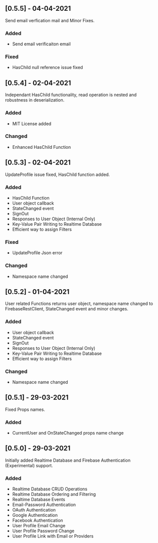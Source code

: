 ## [0.5.5] - 04-04-2021

Send email verfication mail and Minor Fixes. 

### Added
- Send email verificaiton email

### Fixed 
- HasChild null reference issue fixed

## [0.5.4] - 02-04-2021

Independant HasChild functionality, read operation is nested and robustness in deserialization.

### Added
- MIT License added

### Changed
- Enhanced HasChild Function 

## [0.5.3] - 02-04-2021

UpdateProfile issue fixed, HasChild function added. 

### Added
- HasChild Function
- User object callback
- StateChanged event
- SignOut
- Responses to User Object (Internal Only)
- Key-Value Pair Writing to Realtime Database
- Efficient way to assign Filters

### Fixed 
- UpdateProfile Json error

### Changed
- Namespace name changed


## [0.5.2] - 01-04-2021
  
User related Functions returns user object, namespace name changed to FirebaseRestClient, StateChanged event and minor changes.

### Added
- User object callback
- StateChanged event
- SignOut
- Responses to User Object (Internal Only)
- Key-Value Pair Writing to Realtime Database
- Efficient way to assign Filters

### Changed
- Namespace name changed


## [0.5.1] - 29-03-2021
  
Fixed Props names.

### Added
- CurrentUser and OnStateChanged props name change


## [0.5.0] - 29-03-2021
  
Initially added Realtime Database and Firebase Authentication (Experimental) support. 

### Added
- Realtime Database CRUD Operations
- Realtime Database Ordering and Filtering
- Realtime Database Events
- Email-Password Authentication
- OAuth Authentication 
- Google Authentication
- Facebook Authentication
- User Profile Email Change
- User Profile Password Change
- User Profile Link with Email or Providers

